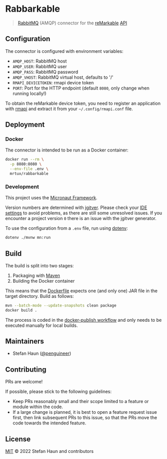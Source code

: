 # Rabbarkable

> [RabbitMQ](https://www.rabbitmq.com/) (AMQP) connector for the [reMarkable](https://remarkable.com/) [API](https://akeil.de/posts/remarkable-cloud-api/)

## Configuration

The connector is configured with environment variables:

* `AMQP_HOST`: RabbitMQ host
* `AMQP_USER`: RabbitMQ user
* `AMQP_PASS`: RabbitMQ password
* `AMQP_VHOST`: RabbitMQ virtual host, defaults to '/'
* `RMAPI_DEVICETOKEN`: rmapi device token
* `PORT`: Port for the HTTP endpoint (default `8080`, only change when running locally!)

To obtain the reMarkable device token, you need to register an application with [rmapi](https://github.com/juruen/rmapi) and extract it from your `~/.config/rmapi.conf` file.

## Deployment

### Docker

The connector is intended to be run as a Docker container:
```bash
docker run --rm \
  -p 8080:8080 \
  --env-file .env \
  mrtux/rabbarkable
```


### Development

This project uses the [Micronaut Framework](https://micronaut.io/).

Version numbers are determined with [jgitver](https://jgitver.github.io/).
Please check your [IDE settings](https://jgitver.github.io/#_ides_usage) to avoid problems, as there are still some unresolved issues.
If you encounter a project version `0` there is an issue with the jgitver generator.

To use the configuration from a `.env` file, run using [dotenv](https://github.com/therootcompany/dotenv):
```bash
dotenv ./mvnw mn:run
```

## Build

The build is split into two stages:
1. Packaging with [Maven](https://maven.apache.org/)
2. Building the Docker container

This means that the [Dockerfile](Dockerfile) expects one (and only one) JAR file in the target directory.
Build as follows:

```bash
mvn --batch-mode --update-snapshots clean package
docker build .
```

The process is coded in the [docker-publish workflow](.github/workflows/docker-publish.yml) and only needs to be
executed manually for local builds.


## Maintainers

* Stefan Haun ([@penguineer](https://github.com/penguineer))


## Contributing

PRs are welcome!

If possible, please stick to the following guidelines:

* Keep PRs reasonably small and their scope limited to a feature or module within the code.
* If a large change is planned, it is best to open a feature request issue first, then link subsequent PRs to this issue, so that the PRs move the code towards the intended feature.


## License

[MIT](LICENSE.txt) © 2022 Stefan Haun and contributors
